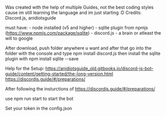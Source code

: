 Was created with the help of multiple Guides, not the best coding styles cause im still learning the language and im just starting :D
Credits: Discord.js, anidiotsguide

must have:  - node installed (v5 and higher)
            - sqlite plugin from npmjs (https://www.npmjs.com/package/sqlite)
            - discord.js
            - a brain or atleast the will to google
            
After download, push folder anywhere u want
and after that go into the folder with the console and type npm install discord.js
then install the sqlite plugin with npm install sqlite --save

Help for the Setup:
https://anidiotsguide_old.gitbooks.io/discord-js-bot-guide/content/getting-started/the-long-version.html
https://discordjs.guide/#/preparations/

After following the insturctions of https://discordjs.guide/#/preparations/

use 
npm run start
to start the bot


Set your token in the config.json
